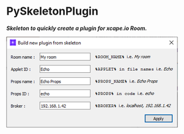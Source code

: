 ﻿# PySkeletonPlugin
 ***Skeleton to quickly create a plugin for xcape.io Room.***

 ![](shot.png)
 
 
 
